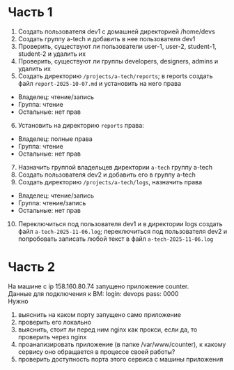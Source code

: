 # Часть 1
1) Создать пользователя dev1 с домашней директорией /home/devs
2) Создать группу a-tech и добавить в нее пользователя dev1
3) Проверить, существуют ли пользователи user-1, user-2, student-1, student-2 и удалить их
4) Проверить, существуют ли группы developers, designers, admins и удалить их
5) Создать директорию `/projects/a-tech/reports`; в reports создать файл `report-2025-10-07.md` и установить на него права
- Владелец: чтение/запись
- Группа: чтение
- Остальные: нет прав
6) Установить на директорию `reports` права:
- Владелец: полные права
- Группа: чтение
- Остальные: нет прав
7) Назначить группой владельцев директории `a-tech` группу a-tech
8) Создать пользователя dev2 и добавить его в группу a-tech
9) Создать директорию `/projects/a-tech/logs`, назначить права
- Владелец: чтение/запись
- Группа: чтение/запись
- Остальные: нет прав
10) Переключиться под пользователя dev1 и в директории logs создать файл `a-tech-2025-11-06.log`; переключиться под пользователя dev2 и попробовать записать любой текст в файл `a-tech-2025-11-06.log`
# Часть 2
На машине с ip 158.160.80.74 запущено приложение counter. \
Данные для подключения к ВМ:
login: devops
pass: 0000\
Нужно
1) выяснить на каком порту запущено само приложение
2) проверить его локально
3) выяснить, стоит ли перед ним nginx как прокси, если да, то проверить через nginx
4) проанализировать приложение (в папке /var/www/counter), к какому сервису оно обращается в процессе своей работы?
5) проверить доступность порта этого сервиса с машины приложения
